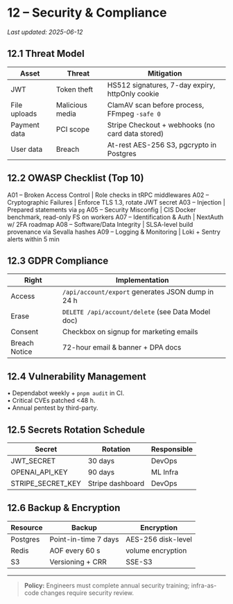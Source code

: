 # 12 – Security & Compliance

_Last updated: 2025-06-12_

## 12.1 Threat Model
Asset | Threat | Mitigation
----- | ------ | ----------
JWT | Token theft | HS512 signatures, 7-day expiry, httpOnly cookie
File uploads | Malicious media | ClamAV scan before process, FFmpeg `-safe 0`
Payment data | PCI scope | Stripe Checkout + webhooks (no card data stored)
User data | Breach | At-rest AES-256 S3, pgcrypto in Postgres

## 12.2 OWASP Checklist (Top 10)
A01 – Broken Access Control | Role checks in tRPC middlewares
A02 – Cryptographic Failures | Enforce TLS 1.3, rotate JWT secret
A03 – Injection | Prepared statements via `pg`
A05 – Security Misconfig | CIS Docker benchmark, read-only FS on workers
A07 – Identification & Auth | NextAuth w/ 2FA roadmap
A08 – Software/Data Integrity | SLSA-level build provenance via Sevalla hashes
A09 – Logging & Monitoring | Loki + Sentry alerts within 5 min

## 12.3 GDPR Compliance
Right | Implementation
----- | --------------
Access | `/api/account/export` generates JSON dump in 24 h
Erase | `DELETE /api/account/delete` (see Data Model doc)
Consent | Checkbox on signup for marketing emails
Breach Notice | 72-hour email & banner + DPA docs

## 12.4 Vulnerability Management
• Dependabot weekly + `pnpm audit` in CI.  
• Critical CVEs patched <48 h.  
• Annual pentest by third-party.

## 12.5 Secrets Rotation Schedule
Secret | Rotation | Responsible
------ | -------- | -----------
JWT_SECRET | 30 days | DevOps
OPENAI_API_KEY | 90 days | ML Infra
STRIPE_SECRET_KEY | Stripe dashboard | DevOps

## 12.6 Backup & Encryption
Resource | Backup | Encryption
-------- | ------ | ----------
Postgres | Point-in-time 7 days | AES-256 disk-level
Redis | AOF every 60 s | volume encryption
S3 | Versioning + CRR | SSE-S3

---

> **Policy:** Engineers must complete annual security training; infra-as-code changes require security review. 